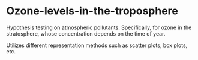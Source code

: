 # Ozone-levels-in-the-troposphere

Hypothesis testing on atmospheric pollutants. Specifically, for ozone in the stratosphere, whose concentration depends on the time of year.

Utilizes different representation methods such as scatter plots, box plots, etc.
